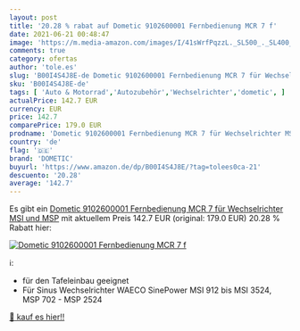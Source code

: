 ```yaml
---
layout: post
title: '20.28 % rabat auf Dometic 9102600001 Fernbedienung MCR 7 f'
date: 2021-06-21 00:48:47
image: 'https://m.media-amazon.com/images/I/41sWrfPqzzL._SL500_._SL400_.jpg'
comments: true
category: ofertas
author: 'tole.es'
slug: 'B00I4S4J8E-de Dometic 9102600001 Fernbedienung MCR 7 für Wechselrichter...'
sku: 'B00I4S4J8E-de'
tags: [ 'Auto & Motorrad','Autozubehör','Wechselrichter','dometic', ]
actualPrice: 142.7 EUR
currency: EUR
price: 142.7
comparePrice: 179.0 EUR
prodname: 'Dometic 9102600001 Fernbedienung MCR 7 für Wechselrichter MSI und MSP'
country: 'de'
flag: '🇩🇪'
brand: 'DOMETIC'
buyurl: 'https://www.amazon.de/dp/B00I4S4J8E/?tag=tolees0ca-21'
descuento: '20.28'
average: '142.7'
---
```


Es gibt ein [Dometic 9102600001 Fernbedienung MCR 7 für Wechselrichter MSI und MSP](https://www.amazon.de/dp/B00I4S4J8E/?tag=tolees0ca-21) mit aktuellem Preis 142.7 EUR (original: 179.0 EUR) 20.28 % Rabatt hier:

[![Dometic 9102600001 Fernbedienung MCR 7 f](https://m.media-amazon.com/images/I/41sWrfPqzzL._SL500_._SL400_.jpg)](https://www.amazon.de/dp/B00I4S4J8E/?tag=tolees0ca-21)

ℹ️:

- für den Tafeleinbau geeignet
- Für Sinus Wechselrichter WAECO SinePower MSI 912 bis MSI 3524, MSP 702 - MSP 2524

[🛒 kauf es hier!!](https://www.amazon.de/dp/B00I4S4J8E/?tag=tolees0ca-21)
